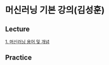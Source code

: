 # 머신러닝 기본 강의(김성훈)    


## Lecture  

[1. 머신러닝 용어 및 개념](https://github.com/stellakang/deeplearning-study/blob/master/online-lecture/sungkim/lecture/lec1.md)

## Practice  
